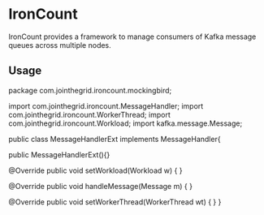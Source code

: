 IronCount
=============

IronCount provides a framework to manage consumers of Kafka message queues across multiple nodes.

Usage
-----

package com.jointhegrid.ironcount.mockingbird;

import com.jointhegrid.ironcount.MessageHandler;
import com.jointhegrid.ironcount.WorkerThread;
import com.jointhegrid.ironcount.Workload;
import kafka.message.Message;

public class MessageHandlerExt implements MessageHandler{

  public MessageHandlerExt(){}

  @Override
  public void setWorkload(Workload w) {
  }

  @Override
  public void handleMessage(Message m) {
  }

  @Override
  public void setWorkerThread(WorkerThread wt) {
  }
}

